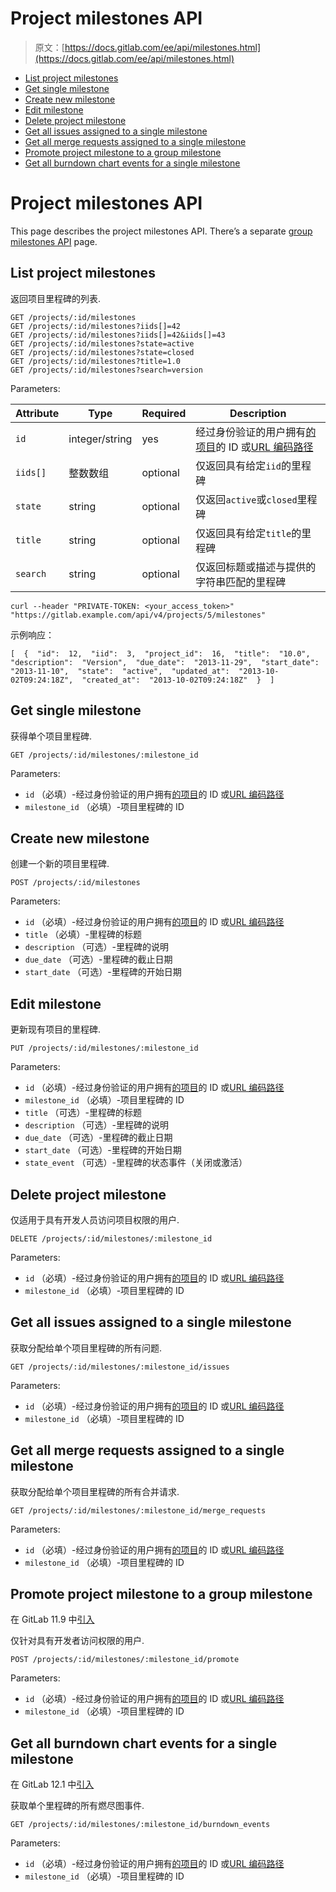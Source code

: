 # Project milestones API

> 原文：[https://docs.gitlab.com/ee/api/milestones.html](https://docs.gitlab.com/ee/api/milestones.html)

*   [List project milestones](#list-project-milestones)
*   [Get single milestone](#get-single-milestone)
*   [Create new milestone](#create-new-milestone)
*   [Edit milestone](#edit-milestone)
*   [Delete project milestone](#delete-project-milestone)
*   [Get all issues assigned to a single milestone](#get-all-issues-assigned-to-a-single-milestone)
*   [Get all merge requests assigned to a single milestone](#get-all-merge-requests-assigned-to-a-single-milestone)
*   [Promote project milestone to a group milestone](#promote-project-milestone-to-a-group-milestone)
*   [Get all burndown chart events for a single milestone](#get-all-burndown-chart-events-for-a-single-milestone-starter)

# Project milestones API[](#project-milestones-api "Permalink")

This page describes the project milestones API. There’s a separate [group milestones API](./group_milestones.html) page.

## List project milestones[](#list-project-milestones "Permalink")

返回项目里程碑的列表.

```
GET /projects/:id/milestones
GET /projects/:id/milestones?iids[]=42
GET /projects/:id/milestones?iids[]=42&iids[]=43
GET /projects/:id/milestones?state=active
GET /projects/:id/milestones?state=closed
GET /projects/:id/milestones?title=1.0
GET /projects/:id/milestones?search=version 
```

Parameters:

| Attribute | Type | Required | Description |
| --- | --- | --- | --- |
| `id` | integer/string | yes | 经过身份验证的用户拥有[的项目](README.html#namespaced-path-encoding)的 ID 或[URL 编码路径](README.html#namespaced-path-encoding) |
| `iids[]` | 整数数组 | optional | 仅返回具有给定`iid`的里程碑 |
| `state` | string | optional | 仅返回`active`或`closed`里程碑 |
| `title` | string | optional | 仅返回具有给定`title`的里程碑 |
| `search` | string | optional | 仅返回标题或描述与提供的字符串匹配的里程碑 |

```
curl --header "PRIVATE-TOKEN: <your_access_token>" "https://gitlab.example.com/api/v4/projects/5/milestones" 
```

示例响应：

```
[  {  "id":  12,  "iid":  3,  "project_id":  16,  "title":  "10.0",  "description":  "Version",  "due_date":  "2013-11-29",  "start_date":  "2013-11-10",  "state":  "active",  "updated_at":  "2013-10-02T09:24:18Z",  "created_at":  "2013-10-02T09:24:18Z"  }  ] 
```

## Get single milestone[](#get-single-milestone "Permalink")

获得单个项目里程碑.

```
GET /projects/:id/milestones/:milestone_id 
```

Parameters:

*   `id` （必填）-经过身份验证的用户拥有[的项目](README.html#namespaced-path-encoding)的 ID 或[URL 编码路径](README.html#namespaced-path-encoding)
*   `milestone_id` （必填）-项目里程碑的 ID

## Create new milestone[](#create-new-milestone "Permalink")

创建一个新的项目里程碑.

```
POST /projects/:id/milestones 
```

Parameters:

*   `id` （必填）-经过身份验证的用户拥有[的项目](README.html#namespaced-path-encoding)的 ID 或[URL 编码路径](README.html#namespaced-path-encoding)
*   `title` （必填）-里程碑的标题
*   `description` （可选）-里程碑的说明
*   `due_date` （可选）-里程碑的截止日期
*   `start_date` （可选）-里程碑的开始日期

## Edit milestone[](#edit-milestone "Permalink")

更新现有项目的里程碑.

```
PUT /projects/:id/milestones/:milestone_id 
```

Parameters:

*   `id` （必填）-经过身份验证的用户拥有[的项目](README.html#namespaced-path-encoding)的 ID 或[URL 编码路径](README.html#namespaced-path-encoding)
*   `milestone_id` （必填）-项目里程碑的 ID
*   `title` （可选）-里程碑的标题
*   `description` （可选）-里程碑的说明
*   `due_date` （可选）-里程碑的截止日期
*   `start_date` （可选）-里程碑的开始日期
*   `state_event` （可选）-里程碑的状态事件（关闭或激活）

## Delete project milestone[](#delete-project-milestone "Permalink")

仅适用于具有开发人员访问项目权限的用户.

```
DELETE /projects/:id/milestones/:milestone_id 
```

Parameters:

*   `id` （必填）-经过身份验证的用户拥有[的项目](README.html#namespaced-path-encoding)的 ID 或[URL 编码路径](README.html#namespaced-path-encoding)
*   `milestone_id` （必填）-项目里程碑的 ID

## Get all issues assigned to a single milestone[](#get-all-issues-assigned-to-a-single-milestone "Permalink")

获取分配给单个项目里程碑的所有问题.

```
GET /projects/:id/milestones/:milestone_id/issues 
```

Parameters:

*   `id` （必填）-经过身份验证的用户拥有[的项目](README.html#namespaced-path-encoding)的 ID 或[URL 编码路径](README.html#namespaced-path-encoding)
*   `milestone_id` （必填）-项目里程碑的 ID

## Get all merge requests assigned to a single milestone[](#get-all-merge-requests-assigned-to-a-single-milestone "Permalink")

获取分配给单个项目里程碑的所有合并请求.

```
GET /projects/:id/milestones/:milestone_id/merge_requests 
```

Parameters:

*   `id` （必填）-经过身份验证的用户拥有[的项目](README.html#namespaced-path-encoding)的 ID 或[URL 编码路径](README.html#namespaced-path-encoding)
*   `milestone_id` （必填）-项目里程碑的 ID

## Promote project milestone to a group milestone[](#promote-project-milestone-to-a-group-milestone "Permalink")

在 GitLab 11.9 中[引入](https://gitlab.com/gitlab-org/gitlab-foss/-/issues/53861)

仅针对具有开发者访问权限的用户.

```
POST /projects/:id/milestones/:milestone_id/promote 
```

Parameters:

*   `id` （必填）-经过身份验证的用户拥有[的项目](README.html#namespaced-path-encoding)的 ID 或[URL 编码路径](README.html#namespaced-path-encoding)
*   `milestone_id` （必填）-项目里程碑的 ID

## Get all burndown chart events for a single milestone[](#get-all-burndown-chart-events-for-a-single-milestone-starter "Permalink")

在 GitLab 12.1 中[引入](https://gitlab.com/gitlab-org/gitlab/-/issues/4737)

获取单个里程碑的所有燃尽图事件.

```
GET /projects/:id/milestones/:milestone_id/burndown_events 
```

Parameters:

*   `id` （必填）-经过身份验证的用户拥有[的项目](README.html#namespaced-path-encoding)的 ID 或[URL 编码路径](README.html#namespaced-path-encoding)
*   `milestone_id` （必填）-项目里程碑的 ID